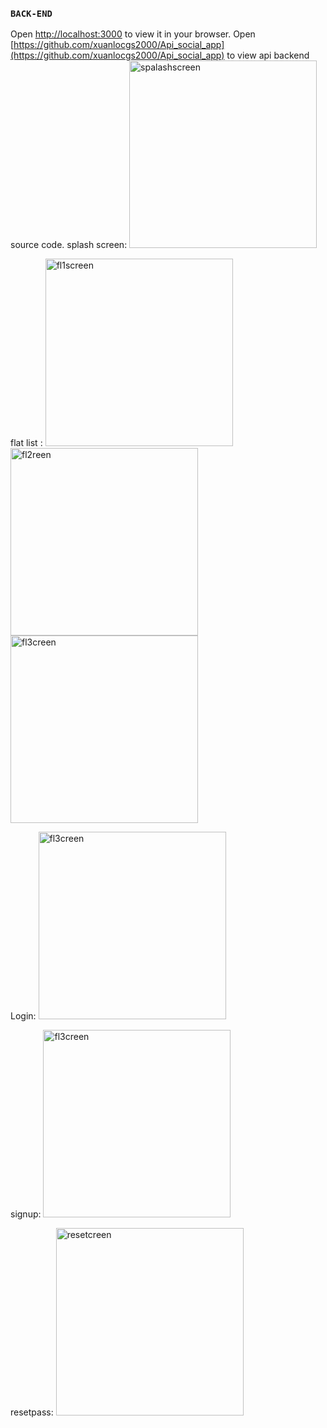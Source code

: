### `BACK-END`

Open [http://localhost:3000](http://localhost:3000) to view it in your browser.
Open [https://github.com/xuanlocgs2000/Api_social_app](https://github.com/xuanlocgs2000/Api_social_app) to view api backend source code.
splash screen:
<img src="https://github.com/xuanlocgs2000/foodReviewApp/blob/UI/src/assets/images/screenshot/splash.png" alt="spalashscreen" width="300"/>


flat list :
<img src="https://github.com/xuanlocgs2000/foodReviewApp/blob/UI/src/assets/images/screenshot/flat1.png" alt="fl1screen" width="300"/>
<img src="https://github.com/xuanlocgs2000/foodReviewApp/blob/UI/src/assets/images/screenshot/flat2.png" alt="fl2reen" width="300"/>
<img src="https://github.com/xuanlocgs2000/foodReviewApp/blob/UI/src/assets/images/screenshot/flat3.png" alt="fl3creen" width="300"/>


Login:
<img src="https://github.com/xuanlocgs2000/foodReviewApp/blob/UI/src/assets/images/screenshot/login.png" alt="fl3creen" width="300"/>


signup:
<img src="https://github.com/xuanlocgs2000/foodReviewApp/blob/UI/src/assets/images/screenshot/signup.png" alt="fl3creen" width="300"/>


resetpass:
<img src="https://github.com/xuanlocgs2000/foodReviewApp/blob/UI/src/assets/images/screenshot/resetpass.png" alt="resetcreen" width="300"/>


